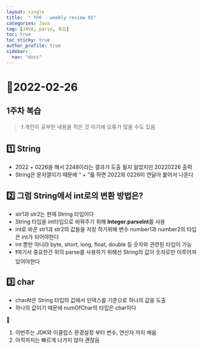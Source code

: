 ```yaml
---
layout: single
title:  " 자바 - weekly review 01"
categories: Java
tag: [JAVA, parse, 복습]
toc: true
toc_sticky: true
author_profile: true
sidebar:
  nav: "docs"
---
```


# 📆2022-02-26

## 1주차 복습

<!--Quote-->

> ❗ 개인이 공부한 내용을 적은 것 이기에 오류가 많을 수도 있음


## **1️⃣** String

<script src="https://gist.github.com/kimyeong96/78d3265fdfa12510a6531b1b8f5aeafa.js"></script>

- 2022 + 0226을 해서 2248이라는 결과가 도출 될지 알았지만 20220226 출력
- String은 문자열이기 때문에 “ + ”를 하면 2022와 0226이 연달아 붙어서 나온다

## **2️⃣ 그럼 String에서 int로의 변환 방법은?**


<script src="https://gist.github.com/kimyeong96/38cc2f627a6e32e291f5c2729c8ad8f7.js"></script>


- str1과 str2는 현재 String 타입이다
- String 타입을 int타입으로 바꿔주기 위해 **Integer.parseInt**를 사용
- int로 바꾼 str1과 str2의 값들을 저장 하기위해 변수 number1과 number2의 타입은 int가 되어야한다
- int 뿐만 아니라 byte, short, long, float, double 등 숫자와 관련된 타입이 가능
- ❗여기서 중요한건 위의 parse를 사용하기 위해선 String의 값이 숫자로만 이루어져 있어야한다

## 3️⃣ char

<script src="https://gist.github.com/kimyeong96/73cea304c9b22e5670ae3785d33f087a.js"></script>

- charAt은 String 타입의 값에서 인덱스를 기준으로 하나의 값을 도출
- 하나의 값이기 때문에 numOfChar의 타입은 char이다

📒
1. 이번주는 JDK와 이클립스 환경설정 부터 변수, 연산자 까지 배움
2. 아직까지는 빠르게 나가지 않아 괜찮음